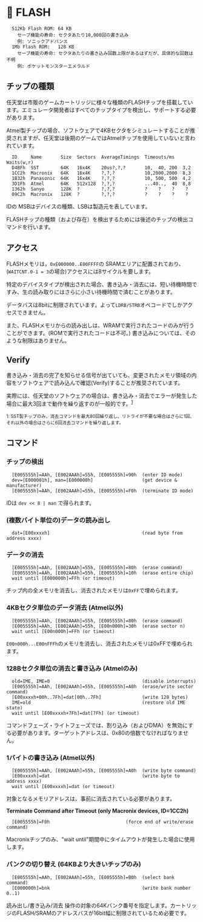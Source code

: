 # 📸 FLASH

```
  512Kb Flash ROM: 64 KB
    セーブ機能の寿命: セクタあたり10,000回の書き込み
    例: ソニックアドバンス
  1Mb Flash ROM:   128 KB
    セーブ機能の寿命: セクタあたりの書き込み回数上限があるはずだが、具体的な回数は不明
    例: ポケットモンスターエメラルド
```

## チップの種類

任天堂は市販のゲームカートリッジに様々な種類のFLASHチップを搭載しています。エミュレータ開発者はすべてのチップタイプを検出し、サポートする必要があります。

Atmel製チップの場合、ソフトウェアで4KBセクタをシミュレートすることが推奨されますが、任天堂は後期のゲームではAtmelチップを使用していないと言われています。

```
  ID     Name       Size  Sectors  AverageTimings  Timeouts/ms   Waits(w,r)
  D4BFh  SST        64K   16x4K    20us?,?,?       10,  40, 200  3,2
  1CC2h  Macronix   64K   16x4K    ?,?,?           10,2000,2000  8,3
  1B32h  Panasonic  64K   16x4K    ?,?,?           10, 500, 500  4,2
  3D1Fh  Atmel      64K   512x128  ?,?,?           ...40..,  40  8,8
  1362h  Sanyo      128K  ?        ?,?,?           ?    ?    ?    ?
  09C2h  Macronix   128K  ?        ?,?,?           ?    ?    ?    ?
```

IDの MSBはデバイスの種類、LSBは製造元を表しています。

FLASHチップの種類（および存在）を検出するためには後述のチップの検出コマンドを行います。

## アクセス

FLASHメモリは，`0xE000000..E00FFFF`の SRAMエリアに配置されており、(`WAITCNT.0-1 = 3`の場合)アクセスには8サイクルを要します。

特定のデバイスタイプが検出された場合、書き込み・消去には、短い待機時間ですみ、生の読み取りにはさらに小さい待機時間で済むことがあります。

データバスは8bitに制限されています。よって`LDRB/STRB`オペコードでしかアクセスできません。

また、FLASHメモリからの読み出しは、WRAMで実行されたコードのみが行うことができます。(ROMで実行されたコードは不可。) 書き込みについては、そのような制限はありません。

## Verify

書き込み・消去の完了を知らせる信号が出ていても、変更されたメモリ領域の内容をソフトウェアで読み込んで確認(Verify)することが推奨されています。

実際には、任天堂のソフトウェアの場合は、書き込み・消去でエラーが発生した場合に最大3回まで動作を繰り返すのが一般的です。<sup>[1](#sst)</sup>

<sup id="sst">1: SST製チップのみ、消去コマンドを最大80回繰り返し、リトライが不要な場合はさらに1回、それ以外の場合はさらに6回消去コマンドを繰り返します。</sup>

## コマンド

### チップの検出

```
  [E005555h]=AAh, [E002AAAh]=55h, [E005555h]=90h  (enter ID mode)
  dev=[E000001h], man=[E000000h]                  (get device & manufacturer)
  [E005555h]=AAh, [E002AAAh]=55h, [E005555h]=F0h  (terminate ID mode)
```

IDは `dev << 8 | man` で得られます。

### (複数バイト単位の)データの読み出し

```
  dat=[E00xxxxh]                                  (read byte from address xxxx)
```

### データの消去

```
  [E005555h]=AAh, [E002AAAh]=55h, [E005555h]=80h  (erase command)
  [E005555h]=AAh, [E002AAAh]=55h, [E005555h]=10h  (erase entire chip)
  wait until [E000000h]=FFh (or timeout)
```

チップ内の全メモリを消去し、消去されたメモリは`0xFF`で埋められます。

### 4KBセクタ単位のデータ消去 (Atmel以外)

```
  [E005555h]=AAh, [E002AAAh]=55h, [E005555h]=80h  (erase command)
  [E005555h]=AAh, [E002AAAh]=55h, [E00n000h]=30h  (erase sector n)
  wait until [E00n000h]=FFh (or timeout)
```

`E00n000h...E00nFFFh`のメモリを消去し、消去されたメモリは0xFFで埋められます。

### 128Bセクタ単位の消去と書き込み (Atmelのみ)

```
  old=IME, IME=0                                  (disable interrupts)
  [E005555h]=AAh, [E002AAAh]=55h, [E005555h]=A0h  (erase/write sector command)
  [E00xxxxh+00h..7Fh]=dat[00h..7Fh]               (write 128 bytes)
  IME=old                                         (restore old IME state)
  wait until [E00xxxxh+7Fh]=dat[7Fh] (or timeout)
```

コマンドフェーズ・ライトフェーズでは、割り込み（およびDMA）を無効にする必要があります。ターゲットアドレスは、0x80の倍数でなければなりません。

### 1バイトの書き込み (Atmel以外)

```
  [E005555h]=AAh, [E002AAAh]=55h, [E005555h]=A0h  (write byte command)
  [E00xxxxh]=dat                                  (write byte to address xxxx)
  wait until [E00xxxxh]=dat (or timeout)
```

対象となるメモリアドレスは、事前に消去されている必要があります。

**Terminate Command after Timeout (only Macronix devices, ID=1CC2h)**

```
  [E005555h]=F0h                            (force end of write/erase command)
```

Macronixチップのみ、"wait until"期間中にタイムアウトが発生した場合に使用します。

### バンクの切り替え (64KBより大きいチップのみ)

```
  [E005555h]=AAh, [E002AAAh]=55h, [E005555h]=B0h  (select bank command)
  [E000000h]=bnk                                  (write bank number 0..1)
```

読み出し/書き込み/消去 操作の対象の64Kバンク番号を指定します。カートリッジのFLASH/SRAMのアドレスバスが16bit幅に制限されているため必要です。
